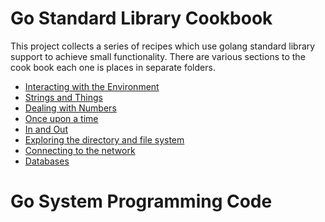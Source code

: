 # Go Standard Library Cookbook
This project collects a series of recipes which use golang standard library support to achieve small functionality.
There are various sections to the cook book each one is places in separate folders.

*  [Interacting with the Environment](01-environment/readme.md)
*  [Strings and Things](02-strings/readme.md)
*  [Dealing with Numbers](03-numbers/readme.md)
*  [Once upon a time](04-time/readme.md)
*  [In and Out](05-in-out/readme.md)
*  [Exploring the directory and file system](06-filesystem/readme.md)
*  [Connecting to the network](07-network/readme.md)
*  [Databases](08-databases/readme.md)


# Go System Programming Code

